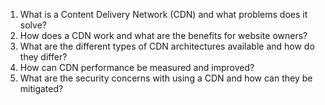 1. What is a Content Delivery Network (CDN) and what problems does it solve?
2. How does a CDN work and what are the benefits for website owners?
3. What are the different types of CDN architectures available and how do they differ?
4. How can CDN performance be measured and improved?
5. What are the security concerns with using a CDN and how can they be mitigated?